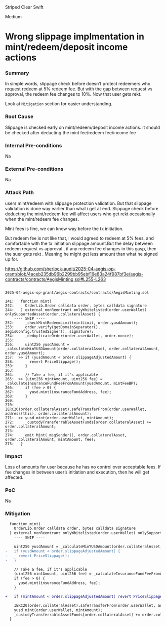 Striped Clear Swift

Medium

# Wrong slippage implmentation in mint/redeem/deposit income actions


### Summary

In simple words, slippage check before doesn’t protect redeemers who request redeem at 5% redeem fee. But with the gap between request vs approval, the redeem fee changes to 10%. Now that user gets rekt.

Look at `Mitigation` section for easier understanding.

### Root Cause

Slippage is checked early on mint/redeem/deposit income actions. it should be checked after deducting the mint fee/redeem fee/income fee

### Internal Pre-conditions

Na

### External Pre-conditions

Na

### Attack Path

users mint/redeem with slippage protection validation. But that slippage validation is done way earlier than what i get at end.
Slippage check before deducting the mint/redeem fee will affect users who get rekt occasionally when the mint/redeem fee changes.

Mint fees is fine, we can know way before the tx initiation.

But redeem fee is not like that, i would agreed to redeem at 5% fees, and comfortable with the tx initiation slippage amount.But the delay between redeem request vs approval , if any redeem fee changes in this gasp, then the suer gets rekt . Meaning he might get less amount than what he signed up for.

https://github.com/sherlock-audit/2025-04-aegis-op-grant/blob/4aceb235db96b2299bb95ebf16e83a24f987bf3e/aegis-contracts/contracts/AegisMinting.sol#L255-L263

```solidity

2025-04-aegis-op-grant/aegis-contracts/contracts/AegisMinting.sol

241:   function mint(
242:     OrderLib.Order calldata order, bytes calldata signature
244:   ) external nonReentrant onlyWhitelisted(order.userWallet) onlySupportedAsset(order.collateralAsset) {
    ---- SNIP ----
252:     _checkMintRedeemLimit(mintLimit, order.yusdAmount);
253:     order.verify(getDomainSeparator(), aegisConfig.trustedSigner(), signature);
254:     _deduplicateOrder(order.userWallet, order.nonce);
255: 
256:     uint256 yusdAmount = _calculateMinYUSDAmount(order.collateralAsset, order.collateralAmount, order.yusdAmount);
257:  >> if (yusdAmount < order.slippageAdjustedAmount) {
258:       revert PriceSlippage();
259:     }
263: 
264:     // Take a fee, if it's applicable
265:  >> (uint256 mintAmount, uint256 fee) = _calculateInsuranceFundFeeFromAmount(yusdAmount, mintFeeBP);
266:     if (fee > 0) {
267:       yusd.mint(insuranceFundAddress, fee);
268:     }
269: 
270:     IERC20(order.collateralAsset).safeTransferFrom(order.userWallet, address(this), order.collateralAmount);
271:  >> yusd.mint(order.userWallet, mintAmount);
272:     _custodyTransferrableAssetFunds[order.collateralAsset] += order.collateralAmount;
273: 
274:     emit Mint(_msgSender(), order.collateralAsset, order.collateralAmount, mintAmount, fee);
275:   }

```




### Impact

Loss of amounts for user because he has no control over acceptable fees. If fee changes in between user’s initiation and execution, then he will get affected.

### PoC

Na

### Mitigation

```diff
  function mint(
    OrderLib.Order calldata order, bytes calldata signature
  ) external nonReentrant onlyWhitelisted(order.userWallet) onlySupportedAsset(order.collateralAsset) {
    ---- SNIP ----

    uint256 yusdAmount = _calculateMinYUSDAmount(order.collateralAsset, order.collateralAmount, order.yusdAmount);
-   if (yusdAmount < order.slippageAdjustedAmount) {
-     revert PriceSlippage();
-   }

    // Take a fee, if it's applicable
    (uint256 mintAmount, uint256 fee) = _calculateInsuranceFundFeeFromAmount(yusdAmount, mintFeeBP);
    if (fee > 0) {
      yusd.mint(insuranceFundAddress, fee);
    }

+   if (mintAmount < order.slippageAdjustedAmount) revert PriceSlippage();

    IERC20(order.collateralAsset).safeTransferFrom(order.userWallet, address(this), order.collateralAmount);
    yusd.mint(order.userWallet, mintAmount);
    _custodyTransferrableAssetFunds[order.collateralAsset] += order.collateralAmount;
  }

```